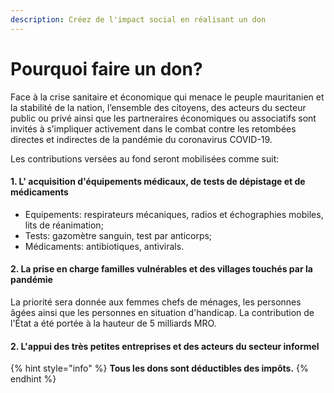 ```yaml
---
description: Créez de l'impact social en réalisant un don
---
```


# Pourquoi faire un don?

Face à la crise sanitaire et économique qui menace le peuple  mauritanien et la stabilité de la nation, l’ensemble des citoyens, des acteurs du secteur public ou privé  ainsi que les partneraires économiques ou associatifs sont invités à s’impliquer activement dans le combat contre les retombées directes et indirectes de la pandémie du coronavirus COVID-19.

Les contributions versées au fond seront mobilisées comme suit:

#### 1. L' acquisition d'équipements médicaux, de tests de dépistage et de médicaments

* Equipements: respirateurs mécaniques, radios et échographies mobiles, lits de réanimation;
* Tests: gazomètre sanguin, test par anticorps;
* Médicaments: antibiotiques, antivirals.

#### 2. La prise en charge familles vulnérables et des villages touchés par la pandémie

La priorité sera donnée aux femmes chefs de ménages, les personnes âgées ainsi que les personnes en situation d'handicap. La contribution de l'État a été portée à la hauteur de 5 milliards MRO.

#### 2. L'appui des très petites entreprises et des acteurs du secteur informel

{% hint style="info" %}
**Tous les dons sont déductibles des impôts.**
{% endhint %}

